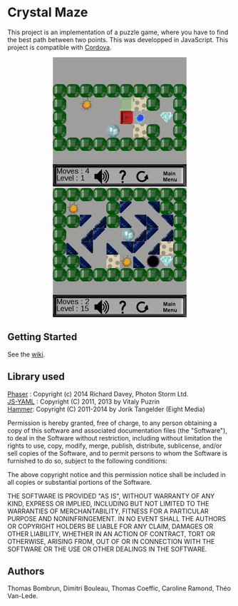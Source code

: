 Crystal Maze
=========
This project is an implementation of a puzzle game, where you have to find the best path between two points. This was developped in JavaScript.
This project is compatible with [Cordova](http://cordova.apache.org/).

<p align="center">
  <img src="https://raw.githubusercontent.com/ProjetCristallo/CrystalMaze/master/screenshots/screenshot1.png" alt="Screenshot 1" width="300" hspace = "50"/>
  <img src="https://raw.githubusercontent.com/ProjetCristallo/CrystalMaze/master/screenshots/screenshot2.png" alt="Screenshot 2" width="300"/>
</p>


## Getting Started
See the [wiki](https://github.com/ProjetCristallo/CrystalMaze/wiki).

## Library used
[Phaser](http://phaser.io/) : Copyright (c) 2014 Richard Davey, Photon Storm Ltd.  
[JS-YAML](https://github.com/nodeca/js-yaml) : Copyright (C) 2011, 2013 by Vitaly Puzrin  
[Hammer](http://eightmedia.github.io/hammer.js/): Copyright (C) 2011-2014 by Jorik Tangelder (Eight Media)  

Permission is hereby granted, free of charge, to any person obtaining a copy of
this software and associated documentation files (the "Software"), to deal in
the Software without restriction, including without limitation the rights to
use, copy, modify, merge, publish, distribute, sublicense, and/or sell copies of
the Software, and to permit persons to whom the Software is furnished to do so,
subject to the following conditions:

The above copyright notice and this permission notice shall be included in all
copies or substantial portions of the Software.

THE SOFTWARE IS PROVIDED "AS IS", WITHOUT WARRANTY OF ANY KIND, EXPRESS OR
IMPLIED, INCLUDING BUT NOT LIMITED TO THE WARRANTIES OF MERCHANTABILITY, FITNESS
FOR A PARTICULAR PURPOSE AND NONINFRINGEMENT. IN NO EVENT SHALL THE AUTHORS OR
COPYRIGHT HOLDERS BE LIABLE FOR ANY CLAIM, DAMAGES OR OTHER LIABILITY, WHETHER
IN AN ACTION OF CONTRACT, TORT OR OTHERWISE, ARISING FROM, OUT OF OR IN
CONNECTION WITH THE SOFTWARE OR THE USE OR OTHER DEALINGS IN THE SOFTWARE.

## Authors
Thomas Bombrun, Dimitri Bouleau, Thomas Coeffic, Caroline Ramond, Théo Van-Lede.
